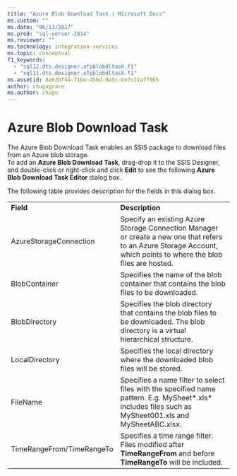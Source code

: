 ```yaml
---
title: "Azure Blob Download Task | Microsoft Docs"
ms.custom: ""
ms.date: "06/13/2017"
ms.prod: "sql-server-2014"
ms.reviewer: ""
ms.technology: integration-services
ms.topic: conceptual
f1_keywords: 
  - "sql12.dts.designer.afpblobdltask.f1"
  - "sql11.dts.designer.afpblobdltask.f1"
ms.assetid: 8a63bf44-71be-456d-9a5c-be7c31aff065
author: chugugrace
ms.author: chugu
---
```

# Azure Blob Download Task
  The Azure Blob Download Task enables an SSIS package to download files from an Azure blob storage.   
To add an **Azure Blob Download Task**, drag-drop it to the SSIS Designer, and double-click or right-click and click **Edit** to see the following **Azure Blob Download Task Editor** dialog box.  
  
 The following table provides description for the fields in this dialog box.  
  
|||  
|-|-|  
|**Field**|**Description**|  
|AzureStorageConnection|Specify an existing Azure Storage Connection Manager or create a new one that refers to an Azure Storage Account, which points to where the blob files are hosted.|  
|BlobContainer|Specifies the name of the blob container that contains the blob files to be downloaded.|  
|BlobDirectory|Specifies the blob directory that contains the blob files to be downloaded. The blob directory is a virtual hierarchical structure.|  
|LocalDirectory|Specifies the local directory where the downloaded blob files will be stored.|  
|FileName|Specifies a name filter to select files with the specified name pattern. E.g. MySheet*.xls\* includes files such as MySheet001.xls and MySheetABC.xlsx.|  
|TimeRangeFrom/TimeRangeTo|Specifies a time range filter. Files modified after **TimeRangeFrom** and before **TimeRangeTo** will be included.|  
  
  
